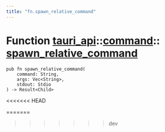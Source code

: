 ```yaml
---
title: "fn.spawn_relative_command"
---
```


# Function [tauri_api](/docs/api/rust/tauri_api/../index.html)::​[command](/docs/api/rust/tauri_api/index.html)::​[spawn_relative_command](/docs/api/rust/tauri_api/)

    pub fn spawn_relative_command(
        command: String, 
        args: Vec<String>, 
        stdout: Stdio
    ) -> Result<Child>
<<<<<<< HEAD
      
=======
>>>>>>> dev
